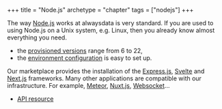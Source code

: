 +++
title = "Node.js"
archetype = "chapter"
tags = ["nodejs"]
+++

The way [Node.js](https://nodejs.org/) works at alwaysdata is very standard. If you are used to using Node.js on a Unix system, e.g. Linux, then you already know almost everything you need.

- the [provisioned versions](languages/nodejs/configuration#supported-versions) range from 6 to 22,
- the [environment configuration](languages/nodejs/configuration#environment) is easy to set up.

Our marketplace provides the installation of the [Express.js](http://expressjs.com/), [Svelte](https://svelte.dev/) and [Next.js](https://nextjs.org) frameworks. Many other applications are compatible with our infrastructure. For example, [Meteor](https://www.meteor.com/), [Nuxt.js](https://nuxtjs.org/), [Websocket](https://developer.mozilla.org/en-US/docs/Web/API/WebSockets_API)...


- [API resource](https://api.alwaysdata.com/v1/environment/nodejs/doc/)
